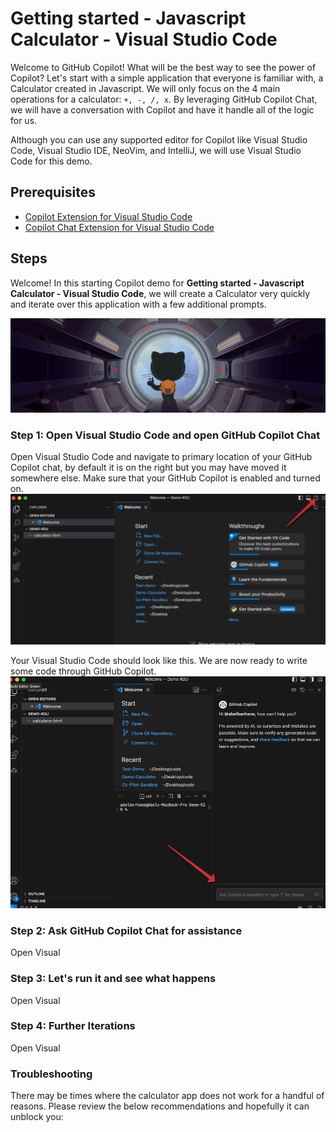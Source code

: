 # Getting started - Javascript Calculator - Visual Studio Code

Welcome to GitHub Copilot! What will be the best way to see the power of Copilot? Let's start with a simple application that everyone is familiar with, a Calculator created in Javascript. We will only
focus on the 4 main operations for a calculator: ```+, -, /, x```. By leveraging GitHub Copilot Chat, we will have a conversation with Copilot and have it handle all of the logic for us.

Although you can use any supported editor for Copilot like Visual Studio Code, Visual Studio IDE, NeoVim, and IntelliJ, we will use Visual Studio Code for this demo.

## Prerequisites

- [Copilot Extension for Visual Studio Code](https://code.visualstudio.com/download)
- [Copilot Chat Extension for Visual Studio Code](https://marketplace.visualstudio.com/items?itemName=GitHub.copilot-chat)

## Steps

Welcome! In this starting Copilot demo for **Getting started - Javascript Calculator - Visual Studio Code**, we will create a Calculator very quickly and iterate over this application with a few additional prompts.

![Let's Begin!](/images/jetpack.png)

### Step 1: Open Visual Studio Code and open GitHub Copilot Chat

Open Visual Studio Code and navigate to primary location of your GitHub Copilot chat, by default it is on the right but you may have moved it somewhere else. Make sure that your GitHub Copilot is enabled and turned on. 
![Let's Setup!](/images/Where.png)

Your Visual Studio Code should look like this. We are now ready to write some code through GitHub Copilot.
![Ready!](/images/Chat.png)

### Step 2: Ask GitHub Copilot Chat for assistance

Open Visual 

### Step 3: Let's run it and see what happens

Open Visual 

### Step 4: Further Iterations

Open Visual 

### Troubleshooting
There may be times where the calculator app does not work for a handful of reasons. Please review the below recommendations and hopefully it can unblock you:
